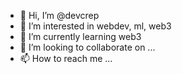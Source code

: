 - 👋 Hi, I’m @devcrep
- 👀 I’m interested in webdev, ml, web3
- 🌱 I’m currently learning web3
- 💞️ I’m looking to collaborate on ...
- 📫 How to reach me ...

<!---
devcrep/devcrep is a ✨ special ✨ repository because its `README.md` (this file) appears on your GitHub profile.
You can click the Preview link to take a look at your changes.
--->
